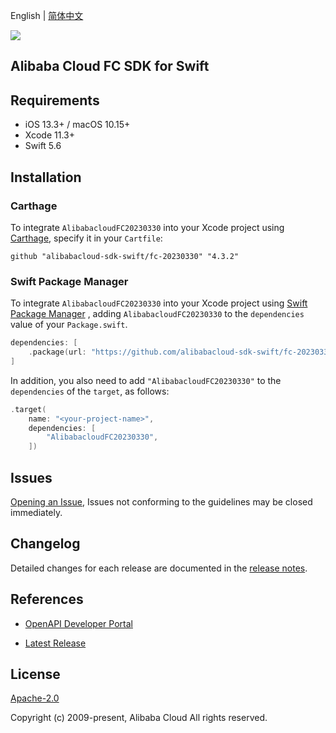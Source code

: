 English | [简体中文](README-CN.md)

![](https://aliyunsdk-pages.alicdn.com/icons/AlibabaCloud.svg)

## Alibaba Cloud FC SDK for Swift

## Requirements

- iOS 13.3+ / macOS 10.15+
- Xcode 11.3+
- Swift 5.6

## Installation

### Carthage

To integrate `AlibabacloudFC20230330` into your Xcode project using [Carthage](https://github.com/Carthage/Carthage), specify it in your `Cartfile`:

```ogdl
github "alibabacloud-sdk-swift/fc-20230330" "4.3.2"
```

### Swift Package Manager

To integrate `AlibabacloudFC20230330` into your Xcode project using [Swift Package Manager](https://swift.org/package-manager/) , adding `AlibabacloudFC20230330` to the `dependencies` value of your `Package.swift`.

```swift
dependencies: [
    .package(url: "https://github.com/alibabacloud-sdk-swift/fc-20230330.git", from: "4.3.2")
]
```

In addition, you also need to add `"AlibabacloudFC20230330"` to the `dependencies` of the `target`, as follows:

```swift
.target(
    name: "<your-project-name>",
    dependencies: [
        "AlibabacloudFC20230330",
    ])
```

## Issues

[Opening an Issue](https://github.com/alibabacloud-sdk-swift/fc-20230330/issues/new), Issues not conforming to the guidelines may be closed immediately.

## Changelog

Detailed changes for each release are documented in the [release notes](./ChangeLog.txt).

## References

* [OpenAPI Developer Portal](https://next.api.alibabacloud.com/home)
- [Latest Release](https://github.com/alibabacloud-sdk-swift/fc-20230330)

## License

[Apache-2.0](http://www.apache.org/licenses/LICENSE-2.0)

Copyright (c) 2009-present, Alibaba Cloud All rights reserved.
